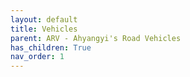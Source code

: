 ```yaml
---
layout: default
title: Vehicles
parent: ARV - Ahyangyi's Road Vehicles
has_children: True
nav_order: 1
---
```

